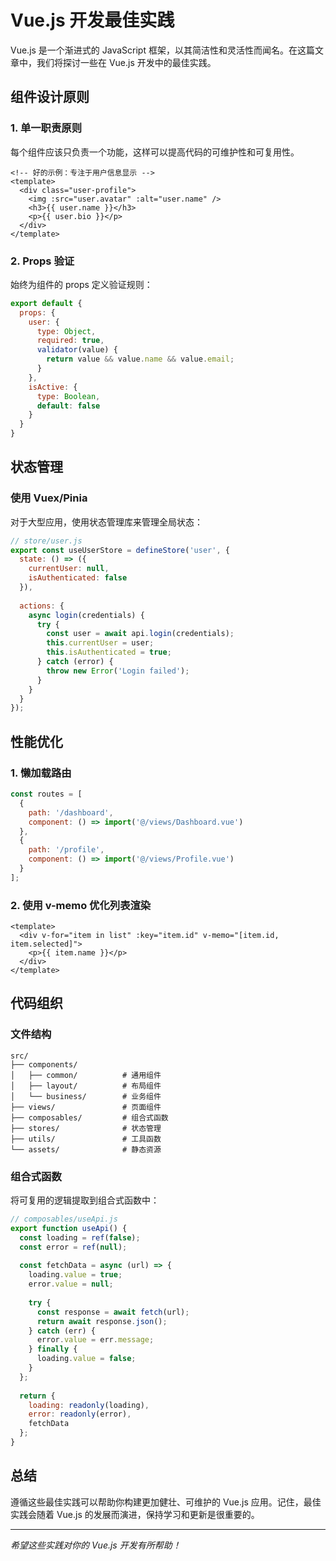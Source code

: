 # Vue.js 开发最佳实践

Vue.js 是一个渐进式的 JavaScript 框架，以其简洁性和灵活性而闻名。在这篇文章中，我们将探讨一些在 Vue.js 开发中的最佳实践。

## 组件设计原则

### 1. 单一职责原则

每个组件应该只负责一个功能，这样可以提高代码的可维护性和可复用性。

```vue
<!-- 好的示例：专注于用户信息显示 -->
<template>
  <div class="user-profile">
    <img :src="user.avatar" :alt="user.name" />
    <h3>{{ user.name }}</h3>
    <p>{{ user.bio }}</p>
  </div>
</template>
```

### 2. Props 验证

始终为组件的 props 定义验证规则：

```javascript
export default {
  props: {
    user: {
      type: Object,
      required: true,
      validator(value) {
        return value && value.name && value.email;
      }
    },
    isActive: {
      type: Boolean,
      default: false
    }
  }
}
```

## 状态管理

### 使用 Vuex/Pinia

对于大型应用，使用状态管理库来管理全局状态：

```javascript
// store/user.js
export const useUserStore = defineStore('user', {
  state: () => ({
    currentUser: null,
    isAuthenticated: false
  }),
  
  actions: {
    async login(credentials) {
      try {
        const user = await api.login(credentials);
        this.currentUser = user;
        this.isAuthenticated = true;
      } catch (error) {
        throw new Error('Login failed');
      }
    }
  }
});
```

## 性能优化

### 1. 懒加载路由

```javascript
const routes = [
  {
    path: '/dashboard',
    component: () => import('@/views/Dashboard.vue')
  },
  {
    path: '/profile',
    component: () => import('@/views/Profile.vue')
  }
];
```

### 2. 使用 v-memo 优化列表渲染

```vue
<template>
  <div v-for="item in list" :key="item.id" v-memo="[item.id, item.selected]">
    <p>{{ item.name }}</p>
  </div>
</template>
```

## 代码组织

### 文件结构

```
src/
├── components/
│   ├── common/          # 通用组件
│   ├── layout/          # 布局组件
│   └── business/        # 业务组件
├── views/               # 页面组件
├── composables/         # 组合式函数
├── stores/              # 状态管理
├── utils/               # 工具函数
└── assets/              # 静态资源
```

### 组合式函数

将可复用的逻辑提取到组合式函数中：

```javascript
// composables/useApi.js
export function useApi() {
  const loading = ref(false);
  const error = ref(null);
  
  const fetchData = async (url) => {
    loading.value = true;
    error.value = null;
    
    try {
      const response = await fetch(url);
      return await response.json();
    } catch (err) {
      error.value = err.message;
    } finally {
      loading.value = false;
    }
  };
  
  return {
    loading: readonly(loading),
    error: readonly(error),
    fetchData
  };
}
```

## 总结

遵循这些最佳实践可以帮助你构建更加健壮、可维护的 Vue.js 应用。记住，最佳实践会随着 Vue.js 的发展而演进，保持学习和更新是很重要的。

---

*希望这些实践对你的 Vue.js 开发有所帮助！*
